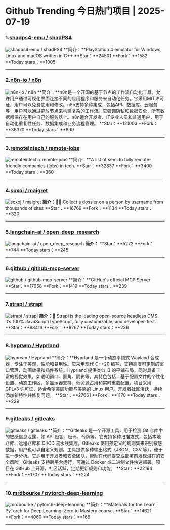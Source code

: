# Github Trending 今日热门项目 | 2025-07-19
### 1.[shadps4-emu / shadPS4](https://github.com/shadps4-emu/shadPS4)

![shadps4-emu / shadPS4](https://opengraph.githubassets.com/c7c043732f3761d0b00bffe54880b64882b0333706093f76d26e3ddc98c6019d/shadps4-emu/shadPS4)
**简介：**PlayStation 4 emulator for Windows, Linux and macOS written in C++
**Star：**24501
**Fork：**1582
**Today stars：**1005

---

### 2.[n8n-io / n8n](https://github.com/n8n-io/n8n)

![n8n-io / n8n](https://repository-images.githubusercontent.com/193215554/df34b36d-279c-496c-91c2-959dd9c9f13d)
**简介：**n8n是一个开源的基于节点的工作流自动化工具，允许用户通过可视化界面连接不同的应用程序和服务来自动化任务。它采用MIT许可证，用户可以免费使用和修改。n8n支持多种集成，包括API、数据库、云服务等，用户可以通过拖放节点来构建复杂的工作流。它强调隐私和数据安全，所有数据都保存在用户自己的服务器上。n8n适合开发者、IT专业人员和普通用户，用于自动化重复性任务、数据集成和业务流程管理。
**Star：**121003
**Fork：**36370
**Today stars：**699

---

### 3.[remoteintech / remote-jobs](https://github.com/remoteintech/remote-jobs)

![remoteintech / remote-jobs](https://repository-images.githubusercontent.com/44150497/d13bba00-839c-11e9-84fd-69e4e89395f1)
**简介：**A list of semi to fully remote-friendly companies (jobs) in tech.
**Star：**32837
**Fork：**3400
**Today stars：**360

---

### 4.[soxoj / maigret](https://github.com/soxoj/maigret)

![soxoj / maigret](https://repository-images.githubusercontent.com/275386910/d6d7e536-6597-40dc-a204-391431ce57db)
**简介：**🕵️‍♂️ Collect a dossier on a person by username from thousands of sites
**Star：**16769
**Fork：**1134
**Today stars：**320

---

### 5.[langchain-ai / open_deep_research](https://github.com/langchain-ai/open_deep_research)

![langchain-ai / open_deep_research](https://opengraph.githubassets.com/066e820e3fd4461ca11ec372f0bd1c28b3a2e8c3709a608efaae24d748b49168/langchain-ai/open_deep_research)
**简介：**
**Star：**5272
**Fork：**744
**Today stars：**245

---

### 6.[github / github-mcp-server](https://github.com/github/github-mcp-server)

![github / github-mcp-server](https://opengraph.githubassets.com/0177b74d953d46956c297483c3b73b1c573a8d69013beef45eca7ec604525138/github/github-mcp-server)
**简介：**GitHub's official MCP Server
**Star：**17958
**Fork：**1419
**Today stars：**239

---

### 7.[strapi / strapi](https://github.com/strapi/strapi)

![strapi / strapi](https://repository-images.githubusercontent.com/43441403/97069080-d012-11ea-9317-a871d5105486)
**简介：**🚀 Strapi is the leading open-source headless CMS. It’s 100% JavaScript/TypeScript, fully customizable, and developer-first.
**Star：**68416
**Fork：**8767
**Today stars：**236

---

### 8.[hyprwm / Hyprland](https://github.com/hyprwm/Hyprland)

![hyprwm / Hyprland](https://repository-images.githubusercontent.com/470730648/62af9cdd-2851-437f-9250-05b8ae4a5bb0)
**简介：**Hyprland 是一个动态平铺式 Wayland 合成器，专注于美观、性能和易用性。它采用现代 C++20 编写，支持高度可定制的窗口管理、动画效果和插件系统。Hyprland 提供类似 i3 的平铺布局，同时具备丰富的视觉效果，如透明窗口、圆角、阴影等。其特色包括：基于配置文件的个性化设置、动态工作区、多显示器支持、低资源占用和实时重载配置。项目采用 GPLv3 许可证，适合希望兼顾功能与美感的 Linux 用户。开发者社区活跃，持续添加新特性并修复问题。
**Star：**27661
**Fork：**1170
**Today stars：**229

---

### 9.[gitleaks / gitleaks](https://github.com/gitleaks/gitleaks)

![gitleaks / gitleaks](https://opengraph.githubassets.com/a6b39bcfccec8ae0f587a7a1930074ff6000fef5407e819e23f8e4d15c2a1cec/gitleaks/gitleaks)
**简介：**Gitleaks 是一个开源工具，用于检测 Git 仓库中的敏感信息泄露，如 API 密钥、密码、令牌等。它支持多种扫描方式，包括本地仓库、远程仓库和 CI/CD 流水线集成。Gitleaks 使用预定义的规则集来识别敏感数据，用户也可以自定义规则。工具提供多种输出格式（JSON、CSV 等），便于进一步分析。它适用于开发者和安全团队，帮助在代码提交或部署前发现潜在的安全风险。Gitleaks 支持跨平台运行，可通过 Docker 或二进制文件快速部署。项目在 GitHub 上开源，社区活跃，定期更新规则和功能。
**Star：**22164
**Fork：**1707
**Today stars：**224

---

### 10.[mrdbourke / pytorch-deep-learning](https://github.com/mrdbourke/pytorch-deep-learning)

![mrdbourke / pytorch-deep-learning](https://repository-images.githubusercontent.com/418718534/6dfd0422-08e9-4121-95f0-9e51e6f5056c)
**简介：**Materials for the Learn PyTorch for Deep Learning: Zero to Mastery course.
**Star：**14621
**Fork：**4060
**Today stars：**168

---


